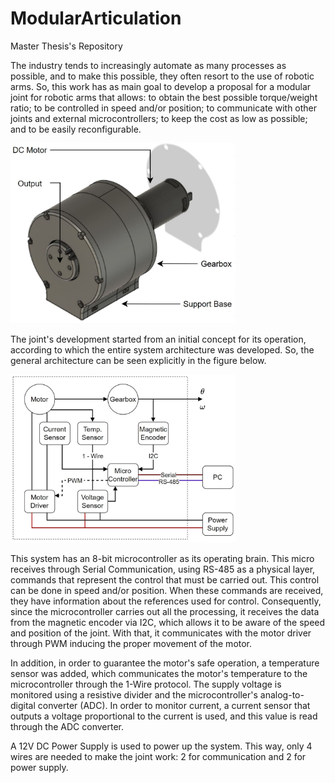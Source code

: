# ModularArticulation
Master Thesis's Repository

The industry tends to increasingly automate as many processes as possible, and to make this possible, they often resort to the use of robotic arms. So, this work has as main goal to develop a proposal for a modular joint for robotic arms that allows: to obtain the best possible torque/weight ratio; to be controlled in speed and/or position; to communicate with other joints and external microcontrollers; to keep the cost as low as possible; and to be easily reconfigurable.

<img src="https://raw.githubusercontent.com/Marco201604163/ModularArticulation/main/Images/CompleteGearbox.jpg" width="360" class="center">


The joint's development started from an initial concept for its operation, according to which the entire system architecture was developed. So, the general architecture can be seen explicitly in the figure below.

<img src="https://raw.githubusercontent.com/Marco201604163/ModularArticulation/main/Images/SystemArch.jpg" width="360" class="center">

This system has an 8-bit microcontroller as its operating brain. This micro receives through Serial Communication, using RS-485 as a physical layer, commands that represent the control that must be carried out. This control can be done in speed and/or position. When these commands are received, they have information about the references used for control.
Consequently, since the microcontroller carries out all the processing, it receives the data from the magnetic encoder via I2C, which allows it to be aware of the speed and position of the joint. With that, it communicates with the motor driver through PWM inducing the proper movement of the motor.

In addition, in order to guarantee the motor's safe operation, a temperature sensor was added, which communicates the motor's temperature to the microcontroller through the 1-Wire protocol. The supply voltage is monitored using a resistive divider and the microcontroller's analog-to-digital converter (ADC). In order to monitor current, a current sensor that outputs a voltage proportional to the current is used, and this value is read through the ADC converter.

A 12V DC Power Supply is used to power up the system. This way, only 4 wires are needed to make the joint work: 2 for communication and 2 for power supply.
